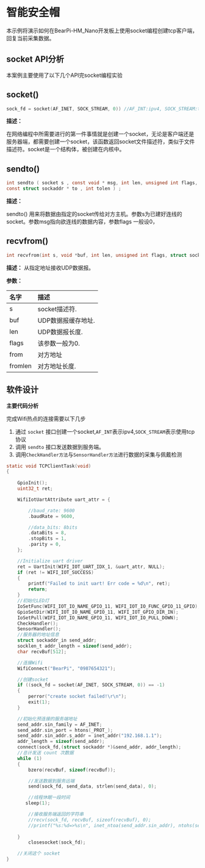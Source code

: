 # 智能安全帽
本示例将演示如何在BearPi-HM_Nano开发板上使用socket编程创建tcp客户端，回复当前采集数据。

## socket API分析
本案例主要使用了以下几个API完socket编程实验
## socket()

```c
sock_fd = socket(AF_INET, SOCK_STREAM, 0)) //AF_INT:ipv4, SOCK_STREAM:tcp协议
```
**描述：**

在网络编程中所需要进行的第一件事情就是创建一个socket，无论是客户端还是服务器端，都需要创建一个socket，该函数返回socket文件描述符，类似于文件描述符。socket是一个结构体，被创建在内核中。
## sendto()
```c
int sendto ( socket s , const void * msg, int len, unsigned int flags,
const struct sockaddr * to , int tolen ) ;
```
**描述：**

sendto() 用来将数据由指定的socket传给对方主机。参数s为已建好连线的socket。参数msg指向欲连线的数据内容，参数flags 一般设0，

## recvfrom()
```c
int recvfrom(int s, void *buf, int len, unsigned int flags, struct sockaddr *from, int *fromlen);
```
**描述：**
从指定地址接收UDP数据报。


**参数：**

|名字|描述|
|:--|:------| 
| s | socket描述符.  |
| buf | UDP数据报缓存地址.  |
| len | UDP数据报长度.  |
| flags | 该参数一般为0.  |
| from | 对方地址  |
| fromlen | 对方地址长度.  |



## 软件设计

**主要代码分析**

完成Wifi热点的连接需要以下几步

1. 通过 `socket` 接口创建一个socket,`AF_INT`表示ipv4,`SOCK_STREAM`表示使用tcp协议
2. 调用 `sendto` 接口发送数据到服务端。
3. 调用`CheckHandler方法`与`SensorHandler方法`进行数据的采集与佩戴检测

```c
static void TCPClientTask(void)
{
    
    GpioInit();
    uint32_t ret;

    WifiIotUartAttribute uart_attr = {

        //baud_rate: 9600
        .baudRate = 9600,

        //data_bits: 8bits
        .dataBits = 8,
        .stopBits = 1,
        .parity = 0,
    };

    //Initialize uart driver
    ret = UartInit(WIFI_IOT_UART_IDX_1, &uart_attr, NULL);
    if (ret != WIFI_IOT_SUCCESS)
    {
        printf("Failed to init uart! Err code = %d\n", ret);
        return;
    }
    //初始化LED灯
    IoSetFunc(WIFI_IOT_IO_NAME_GPIO_11, WIFI_IOT_IO_FUNC_GPIO_11_GPIO);
    GpioSetDir(WIFI_IOT_IO_NAME_GPIO_11, WIFI_IOT_GPIO_DIR_IN);
    IoSetPull(WIFI_IOT_IO_NAME_GPIO_11, WIFI_IOT_IO_PULL_DOWN);
    CheckHandler();
    SensorHandler();
    //服务器的地址信息
    struct sockaddr_in send_addr;
    socklen_t addr_length = sizeof(send_addr);
    char recvBuf[512];

    //连接Wifi
    WifiConnect("BearPi", "0987654321");

    //创建socket
    if ((sock_fd = socket(AF_INET, SOCK_STREAM, 0)) == -1)
    {
        perror("create socket failed!\r\n");
        exit(1);
    }

    //初始化预连接的服务端地址
    send_addr.sin_family = AF_INET;
    send_addr.sin_port = htons(_PROT_);
    send_addr.sin_addr.s_addr = inet_addr("192.168.1.1");
    addr_length = sizeof(send_addr);
    connect(sock_fd,(struct sockaddr *)&send_addr, addr_length);
    //总计发送 count 次数据
    while (1)
    {
        bzero(recvBuf, sizeof(recvBuf));

        //发送数据到服务远端
        send(sock_fd, send_data, strlen(send_data), 0);

        //线程休眠一段时间
       sleep(1);

        //接收服务端返回的字符串
        //recv(sock_fd, recvBuf, sizeof(recvBuf), 0);
        //printf("%s:%d=>%s\n", inet_ntoa(send_addr.sin_addr), ntohs(send_addr.sin_port), recvBuf);
    
    }
        closesocket(sock_fd);

    //关闭这个 socket
}
```

